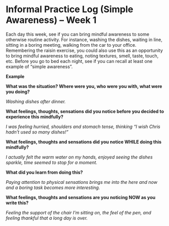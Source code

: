 Informal Practice Log (Simple Awareness) – Week 1
=================================================

Each day this week, see if you can bring mindful awareness to some otherwise
routine activity. For instance, washing the dishes, waiting in line, sitting in
a boring meeting, walking from the car to your office. Remembering the raisin
exercise, you could also use this as an opportunity to bring mindful awareness
to eating, noting textures, smell, taste, touch, etc. Before you go to bed each
night, see if you can recall at least one example of “simple awareness”.

**Example**

**What was the situation?  Where were you, who were you with, what were you
doing?**

_Washing dishes after dinner._

**What feelings, thoughts,
sensations did you notice
before you decided to
experience this mindfully?**

_I was feeling hurried, shoulders
and stomach tense, thinking “I
wish Chris hadn’t used so many
dishes!”_

**What feelings, thoughts
and sensations did you
notice WHILE doing this
mindfully?**

_I actually felt the warm water
on my hands, enjoyed seeing the
dishes sparkle, time seemed to
stop for a moment._

**What did you learn from
doing this?**

_Paying attention to physical
sensations brings me into the
here and now and a boring task
becomes more interesting._

**What feelings, thoughts
and sensations are you
noticing NOW as you write
this?**

_Feeling the support of the chair
I’m sitting on, the feel of the
pen, and feeling thankful that a
long day is over._
